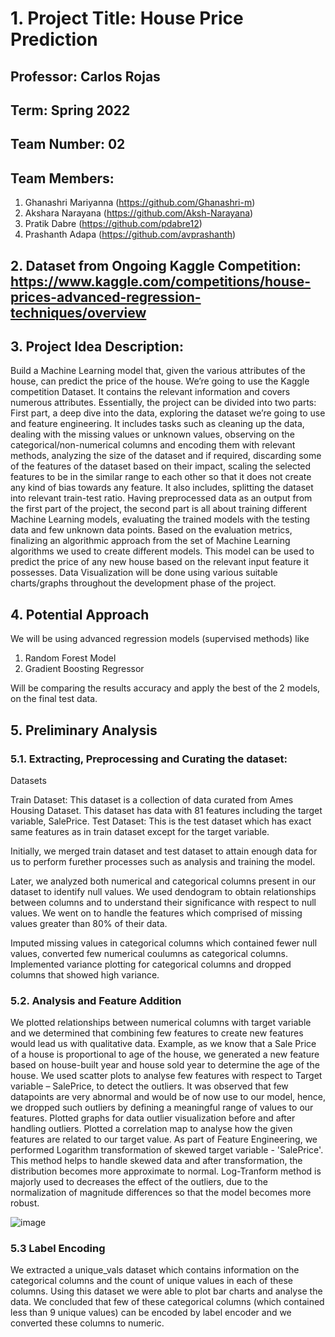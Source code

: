 # 1. Project Title: House Price Prediction

## Professor: Carlos Rojas

## Term: Spring 2022

## Team Number: 02

## Team Members:

1. Ghanashri Mariyanna (https://github.com/Ghanashri-m) <br />
2. Akshara Narayana (https://github.com/Aksh-Narayana) <br />
3. Pratik Dabre (https://github.com/pdabre12) <br />
4. Prashanth Adapa (https://github.com/avprashanth) <br />

## 2. Dataset from Ongoing Kaggle Competition: https://www.kaggle.com/competitions/house-prices-advanced-regression-techniques/overview

## 3. Project Idea Description:

Build a Machine Learning model that, given the various attributes of the house, can predict the price of the house. We’re going to use the Kaggle competition Dataset. It contains the relevant information and covers numerous attributes.
Essentially, the project can be divided into two parts: First part, a deep dive into the data, exploring the dataset we’re going to use and feature engineering. It includes tasks such as cleaning up the data, dealing with the missing values or unknown values, observing on the categorical/non-numerical columns and encoding them with relevant methods, analyzing the size of the dataset and if required, discarding some of the features of the dataset based on their impact, scaling the selected features to be in the similar range to each other so that it does not create any kind of bias towards any feature. It also includes, splitting the dataset into relevant train-test ratio. Having preprocessed data as an output from the first part of the project, the second part is all about training different Machine Learning models, evaluating the trained models with the testing data and few unknown data points. Based on the evaluation metrics, finalizing an algorithmic approach from the set of Machine Learning algorithms we used to create different models. This model can be used to predict the price of any new house based on the relevant input feature it possesses. Data Visualization will be done using various suitable charts/graphs throughout the development phase of the project.

## 4. Potential Approach

We will be using advanced regression models (supervised methods) like <br />

1. Random Forest Model
2. Gradient Boosting Regressor

Will be comparing the results accuracy and apply the best of the 2 models, on the final test data.


## 5. Preliminary Analysis

### 5.1. Extracting, Preprocessing and Curating the dataset: 

Datasets

Train Dataset: This dataset is a collection of data curated from Ames Housing Dataset. This dataset has data with 81 features including the target variable, SalePrice.
Test Dataset: This is the test dataset which has exact same features as in train dataset except for the target variable.

Initially, we merged train dataset and test dataset to attain enough data for us to perform furether processes such as analysis and training the model.

Later, we analyzed both numerical and categorical columns present in our dataset to identify null values. We used dendogram to obtain relationships between columns and to understand their significance with respect to null values. We went on to handle the features which comprised of missing values greater than 80% of their data.

Imputed missing values in categorical columns which contained fewer null values, converted few numerical coulumns as categorical columns. Implemented variance plotting for categorical columns and dropped columns that showed high variance.

### 5.2. Analysis and Feature Addition

We plotted relationships between numerical columns with target variable and we determined that combining few features to create new features would lead us with qualitative data. Example, as we know that a Sale Price of a house is proportional to age of the house, we generated a new feature based on house-built year and house sold year to determine the age of the house. We used scatter plots to analyse few features with respect to Target variable – SalePrice, to detect the outliers. It was observed that few datapoints are very abnormal and would be of now use to our model, hence, we dropped such outliers by defining a meaningful range of values to our features. Plotted graphs for data outlier visualization before and after handling outliers. Plotted a correlation map to analyse how the given features are related to our target value. As part of Feature Engineering, we performed Logarithm transformation of skewed target variable - 'SalePrice'. This method helps to handle skewed data and after transformation, the distribution becomes more approximate to normal. Log-Tranform method is majorly used to decreases the effect of the outliers, due to the normalization of magnitude differences so that the model becomes more robust.

![image](https://user-images.githubusercontent.com/99863530/166649613-f39ffe39-5853-4217-881a-01b0ac4745f9.png)

### 5.3 Label Encoding

We extracted a unique_vals dataset which contains information on the categorical columns and the count of unique values in each of these columns. Using this dataset we were able to plot bar charts and analyse the data. We concluded that few of these categorical columns (which contained less than 9 unique values) can be encoded by label encoder and we converted these columns to numeric.


